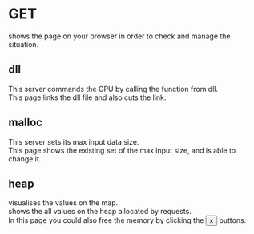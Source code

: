 # GET
shows the page on your browser in order to check and manage the situation.  

## dll
This server commands the GPU by calling the function from dll.  
This page links the dll file and also cuts the link.

## malloc
This server sets its max input data size.  
This page shows the existing set of the max input size, and is able to change it.

## heap
visualises the values on the map.  
shows the all values on the heap allocated by requests.  
In this page you could also free the memory by clicking the <input type="button" value="x"> buttons.